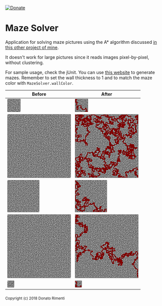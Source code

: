 [![Donate](https://img.shields.io/badge/Donate-PayPal-orange.svg)](https://www.paypal.com/donate/?cmd=_donations&business=8UK2BZP2K8NSS)

# Maze Solver
Application for solving maze pictures using the A* algorithm discussed [in this other project of mine](https://github.com/aurasphere/reply-challenge-2018).

It doesn't work for large pictures since it reads images pixel-by-pixel, without clustering.

For sample usage, check the jUnit. You can use [this website](https://keesiemeijer.github.io/maze-generator/#generate) to generate mazes. Remember to set the wall thickness to 1 and to match the maze color with `MazeSolver.wallColor`.

| Before  | After |
| ------------- | ------------- |
| <img src="src/test/resources/1.png">  | <img src="output/1.png">  |
| <img src="src/test/resources/2.png">  | <img src="output/2.png">  |
| <img src="src/test/resources/3.png">  | <img src="output/3.png">  |
| <img src="src/test/resources/4.png">  | <img src="output/4.png">  |
| <img src="src/test/resources/5.png">  | <img src="output/5.png">  |
 

<sub>Copyright (c) 2018 Donato Rimenti</sub>
